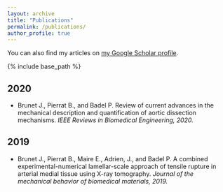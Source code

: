 ```yaml
---
layout: archive
title: "Publications"
permalink: /publications/
author_profile: true
---
```



<p class="archive_text">You can also find my articles on <a href="https://scholar.google.com/citations?user=7T_yo4UAAAAJ&hl=en&oi=sra">my Google Scholar profile</a>.</p>


{% include base_path %}


2020
------
+ Brunet J., Pierrat B., and Badel P. Review of current advances in the mechanical description and quantification of aortic dissection mechanisms.
*IEEE Reviews in Biomedical Engineering, 2020.* &nbsp; <a href="/files/2019_paper.pdf" target="\_blank"><i class="fas fa-file-alt"></i></a>


2019
------
+ Brunet J., Pierrat B., Maire E., Adrien, J., and Badel P. A combined experimental-numerical lamellar-scale approach of tensile rupture in arterial medial tissue using X-ray tomography.
*Journal of the mechanical behavior of biomedical materials, 2019.* &nbsp; <a href="/files/2020_Review.pdf" target="\_blank"><i class="fas fa-file-alt"></i></a>
